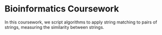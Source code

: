 # Bioinformatics Coursework

In this coursework, we script algorithms to apply string matching to pairs of strings, measuring the similarity between strings.
